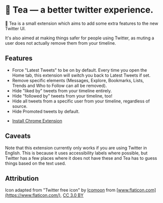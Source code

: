 # 🍵 Tea — a better twitter experience.

🍵 Tea is a small extension which aims to add some extra features to the new Twitter UI.

It's also aimed at making things safer for people using Twitter, as muting a user does not actually remove them from your timeline.

## Features

- Force "Latest Tweets" to be on by default. Every time you open the Home tab, this extension will switch you back to Latest Tweets if set.
- Remove specific elements (Messages, Explore, Bookmarks, Lists, Trends and Who to Follow can all be removed).
- Hide "liked by" tweets from your timeline entirely.
- Hide "followed by" tweets from your timeline, too!
- Hide all tweets from a specific user from your timeline, regardless of source.
- Hide Promoted tweets by default. 

* [Install Chrome Extension](https://chrome.google.com/webstore/detail/ahedgckhbhngdecmjhmffhaeidhmbapc)

## Caveats

Note that this extension currently only works if you are using Twitter in English.
This is because it uses accessibility labels where possible, but Twitter has a few places where it does not have these and Tea has to guess things based on the text used.

## Attribution

Icon adapted from "Twitter free icon" by [Icomoon](https://icomoon.io/) from [www.flaticon.com](https://www.flaticon.com/), [CC 3.0 BY](https://creativecommons.org/licenses/by/3.0/)

